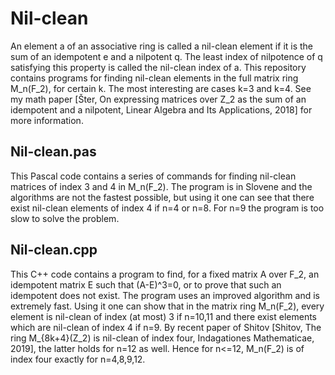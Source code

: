 # Nil-clean
An element a of an associative ring is called a nil-clean element if it is the sum of an idempotent e and a nilpotent q. The least index of nilpotence of q satisfying this property is called the nil-clean index of a.
This repository contains programs for finding nil-clean elements in the full matrix ring M_n(F_2), for certain k. The most
interesting are cases k=3 and k=4. See my math paper [Šter, On expressing matrices over Z_2 as the sum of an idempotent and a nilpotent, Linear Algebra and Its Applications, 2018] for more information.
## Nil-clean.pas
This Pascal code contains a series of commands for finding nil-clean matrices of index 3 and 4 in M_n(F_2). The program is in Slovene and the algorithms are not the fastest possible, but using it one can see that there exist nil-clean elements of index 4 if n=4 or n=8. For n=9 the program is too slow to solve the problem.
## Nil-clean.cpp
This C++ code contains a program to find, for a fixed matrix A over F_2, an idempotent matrix E such that (A-E)^3=0, or to prove that such an idempotent does not exist. The program uses an improved algorithm and is extremely fast. Using it one can show that in the matrix ring M_n(F_2), every element is nil-clean of index (at most) 3 if n=10,11 and there exist elements which are nil-clean of index 4 if n=9. By recent paper of Shitov [Shitov, The ring M_{8k+4}(Z_2) is nil-clean of index four, Indagationes Mathematicae, 2019], the latter holds for n=12 as well. Hence for n<=12, M_n(F_2) is of index four exactly for n=4,8,9,12.
